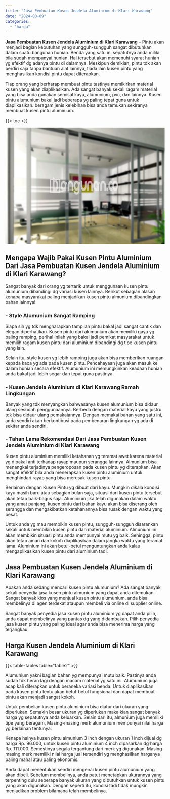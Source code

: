 ```yaml
---
title: "Jasa Pembuatan Kusen Jendela Aluminium di Klari Karawang"
date: "2024-08-09"
categories: 
  - "harga"
---
```


**Jasa Pembuatan Kusen Jendela Aluminium di Klari Karawang** – Pintu akan menjadi bagian kebutuhan yang sungguh-sungguh sangat dibutuhkan dalam suatu bangunan hunian. Benda yang satu ini sepatutnya anda miliki bila sudah mempunyai hunian. Hal tersebut akan memenuhi syarat hunian yg efektif dg adanya pintu di dalamnya. Meskipun demikian, pintu tdk akan berdiri saja tanpa bantuan alat lainnya, tiada lain kusen pintu yang menghasilkan kondisi pintu dapat diterapkan.

Tiap orang yang berharap membuat pintu tastinya memikirkan material kusen yang akan diaplikasikan. Ada sangat banyak sekali ragam material yang bisa anda gunakan semisal kayu, alumunium, pvc, dan lainnya. Kusen pintu alumunium bakal jadi beberapa yg paling tepat guna untuk diaplikasikan. beragam jenis kelebihan bisa anda temukan sekiranya membuat kusen pintu aluminium.

{{< toc >}}

![Jasa Pembuatan Kusen Jendela Aluminium di Klari Karawang](/images/harga-kusen-jendela-alumunium-43.png)

## Mengapa Wajib Pakai Kusen Pintu Aluminium Dari Jasa Pembuatan Kusen Jendela Aluminium di Klari Karawang?

Sangat banyak dari orang yg tertarik untuk menggunaan kusen pintu alumunium dibandingi dg variasi kusen lainnya. Berikut sebagian alasan kenapa masyarakat paling menjadikan kusen pintu almunium dibandingkan bahan lainnya!

### \- Style Alumunium Sangat Ramping

Siapa sih yg tdk mengharapkan tampilan pintu bakal jadi sangat cantik dan elegan diperhatikan. Kusen pintu dari alumunium akan memiliki gaya yg paling ramping, perihal inilah yang bakal jadi pemikat masyarakat untuk memilih ragam kusen pintu dari aluminium dibandingi dg tipe kusen pintu yang lain.

Selain itu, style kusen yg lebih ramping juga akan bisa memberikan ruangan kepada kaca yg ada pada kusen pintu. Pencahayaan juga akan masuk ke dalam hunian secara efektif. Alumunium ini memungkinkan keadaan hunian anda bakal jadi lebih segar dan tepat guna pastinya.

### \- Kusen Jendela Aluminium di Klari Karawang Ramah Lingkungan

Banyak yang tdk menyangkan bahwasanya kusen alumunium bisa didaur ulang sesudah penggunaannya. Berbeda dengan material kayu yang justru tdk bisa didaur ulang pemakaiannya. Dengan memakai bahan yang satu ini, anda sendiri akan berkontibusi pada pembenaran lingkungan yg ada di sekitar anda sendiri.

### \- Tahan Lama Rekomendasi Dari Jasa Pembuatan Kusen Jendela Aluminium di Klari Karawang

Kusen pintu aluminium memiliki ketahanan yg teramat awet karena material yg dipakai anti terhadap rayap maupun serangga lainnya. Almunium bisa menangkal terjadinya pengeroposan pada kusen pintu yg diterapkan. Akan sangat efektif bila anda menerapkan kusen pintu aluminium untuk menghindari rayap yang bisa merusak kusen pintu.

Berlainan dengan Kusen Pintu yg dibuat dari kayu. Mungkin dikala kondisi kayu masih baru atau sebagian bulan saja, situasi dari kusen pintu tersebut akan tetap baik-bagus saja. Aluminium jika telah digunakan dalam waktu yang amat panjang, kusen pintu dari bahan kayu akan bisa diserang oleh serangga dan mengakibatkan ketahanannya bisa rusak dengan waktu yang pesat.

Untuk anda yg mau membikin kusen pintu, sungguh-sungguh disarankan sekali untuk membikin kusen pintu dari material aluminium. Almunium ini akan membikin situasi pintu anda mempunyai mutu yg baik. Sehingga, pintu akan tetap aman dan kokoh diaplikasikan dalam jangka waktu yang teramat lama. Aluminium ini akan betul-betul menguntungkan anda kalau mengaplikasikan kusen pintu dari aluminium tadi.

## Jasa Pembuatan Kusen Jendela Aluminium di Klari Karawang

Apakah anda sedang mencari kusen pintu alumunium? Ada sangat banyak sekali penyedia jasa kusen pintu almunium yang dapat anda ditemukan. Sangat banyak kios yang menjual kusen pintu alumunium, anda bisa membelinya di agen terdekat ataupun membeli via online di supplier online.

Sangat banyak penyedia jasa kusen pintu aluminium yg dapat anda pilih, anda dapat membelinya yang pantas dg yang didambakan. Pilih penyedia jasa kusen pintu yang paling ideal agar anda bisa menerima harga yang terjangkau.

## Harga Kusen Jendela Aluminium di Klari Karawang

{{< table-tables table="table2" >}}

Alumunium yakni bagian bahan yg mempunyai mutu baik. Pastinya anda sudah tdk heran lagi dengan macam material yg satu ini. Alumunium juga acap kali diterapkan untuk beraneka variasi benda. Untuk diaplikasikan pada kusen pintu tentu akan betul-betul fungsional dan dapat membuat pintu akan menjadi sangat kokoh.

Untuk pembelian kusen pintu aluminium bisa diatur dari ukuran yang diperlukan. Semakin besar ukuran yg diperlukan maka kian sangat banyak harga yg sepatutnya anda keluarkan. Selain dari itu, almunium juga memiliki tipe yang beragam, Masing-masing merk alumunium mempunyai nilai harga yg berlainan tentunya.

Kenapa halnya kusen pintu almunium 3 inch dengan ukuran 1 inch dijual dg harga Rp. 96.000, untuk kusen pintu aluminium 4 inch dipasarkan dg harga Rp. 111.000. Semestinya segala tergantung dari merk yg digunakan. Masing-masing merk memiliki nilai harga jual tersendiri yg menghasilkan harganya paling mahal atau paling ekonomis.

Anda dapat menentukan sendiri mengenai kusen pintu alumunium yang akan dibeli. Sebelum membelinya, anda patut menetapkan ukurannya yang terpenting dulu seberapa banyak ukuran yang dibutuhkan untuk kusen pintu yang akan digunakan. Dengan seperti itu, kondisi tadi tidak mungkin menjadikan problem bilamana telah membelinya.
